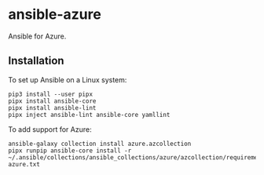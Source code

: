 # ansible-azure

Ansible for Azure.

## Installation

To set up Ansible on a Linux system:

    pip3 install --user pipx
    pipx install ansible-core
    pipx install ansible-lint
    pipx inject ansible-lint ansible-core yamllint

To add support for Azure:

    ansible-galaxy collection install azure.azcollection
    pipx runpip ansible-core install -r ~/.ansible/collections/ansible_collections/azure/azcollection/requirements-azure.txt
